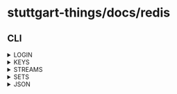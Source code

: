 # stuttgart-things/docs/redis

## CLI

<details><summary>LOGIN</summary>

```bash
redis-cli -a ${REDIS_PASSWORD} # k8s redis inside pod
redis-cli -h redis-pve.labul.sva.de -a ${REDIS_PASSWORD} # remote redis
```

</details>

<details><summary>KEYS</summary>

```bash
KEYS *
```

</details>

<details><summary>STREAMS</summary>

```bash
# READ STREAM - EXAMPLE
XREAD COUNT 2 STREAMS redisqueue:yacht-revisionruns writers 0-0 0-0
# DELETE STREAM - EXAMPLE
DEL redisqueue:yacht-revisionruns writers 0-0 0-0
```

</details>

<details><summary>SETS</summary>

```bash
# GET 1 RANDOM MEMBER FROM SET
SRANDMEMBER whatever 1
```

</details>

<details><summary>JSON</summary>

```bash
JSON.GET st-0-execute-ansible-smt40-rke2-15-1717483c5a
```

</details>